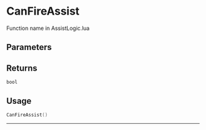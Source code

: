 # CanFireAssist

Function name in AssistLogic.lua

## Parameters

## Returns

`bool`

## Usage

```lua
CanFireAssist()
```

---
